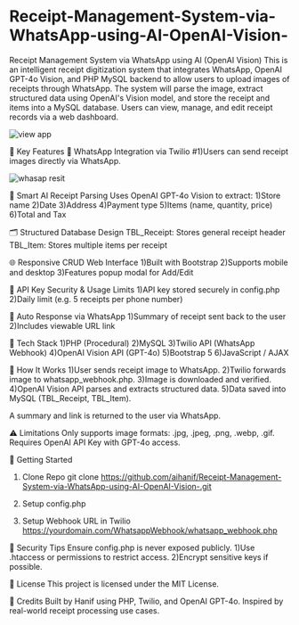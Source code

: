 # Receipt-Management-System-via-WhatsApp-using-AI-OpenAI-Vision-

Receipt Management System via WhatsApp using AI (OpenAI Vision)
This is an intelligent receipt digitization system that integrates WhatsApp, OpenAI GPT-4o Vision, and PHP MySQL backend to allow users to upload images of receipts through WhatsApp. The system will parse the image, extract structured data using OpenAI's Vision model, and store the receipt and items into a MySQL database. Users can view, manage, and edit receipt records via a web dashboard.

![view app](https://github.com/user-attachments/assets/be9ff64b-8eac-4cc1-8806-fd59a6188035)


🧠 Key Features
📲 WhatsApp Integration via Twilio
#1)Users can send receipt images directly via WhatsApp.

![whasap resit](https://github.com/user-attachments/assets/cf74d89d-682e-451e-8683-d55e08ce5505)


🧾 Smart AI Receipt Parsing
Uses OpenAI GPT-4o Vision to extract:
1)Store name
2)Date
3)Address
4)Payment type
5)Items (name, quantity, price)
6)Total and Tax

🗂️ Structured Database Design
TBL_Receipt: Stores general receipt header
TBL_Item: Stores multiple items per receipt

🌐 Responsive CRUD Web Interface
1)Built with Bootstrap
2)Supports mobile and desktop
3)Features popup modal for Add/Edit

🔐 API Key Security & Usage Limits
1)API key stored securely in config.php
2)Daily limit (e.g. 5 receipts per phone number)

🔄 Auto Response via WhatsApp
1)Summary of receipt sent back to the user
2)Includes viewable URL link

🧱 Tech Stack
1)PHP (Procedural)
2)MySQL
3)Twilio API (WhatsApp Webhook)
4)OpenAI Vision API (GPT-4o)
5)Bootstrap 5
6)JavaScript / AJAX

📸 How It Works
1)User sends receipt image to WhatsApp.
2)Twilio forwards image to whatsapp_webhook.php.
3)Image is downloaded and verified.
4)OpenAI Vision API parses and extracts structured data.
5)Data saved into MySQL (TBL_Receipt, TBL_Item).

A summary and link is returned to the user via WhatsApp.

⚠️ Limitations
Only supports image formats: .jpg, .jpeg, .png, .webp, .gif.
Requires OpenAI API Key with GPT-4o access.

🚀 Getting Started
1. Clone Repo
git clone https://github.com/aihanif/Receipt-Management-System-via-WhatsApp-using-AI-OpenAI-Vision-.git

2. Setup config.php

3. Setup Webhook URL in Twilio
https://yourdomain.com/WhatsappWebhook/whatsapp_webhook.php

🔐 Security Tips
Ensure config.php is never exposed publicly.
1)Use .htaccess or permissions to restrict access.
2)Encrypt sensitive keys if possible.

📄 License
This project is licensed under the MIT License.

🙌 Credits
Built by Hanif using PHP, Twilio, and OpenAI GPT-4o.
Inspired by real-world receipt processing use cases.

